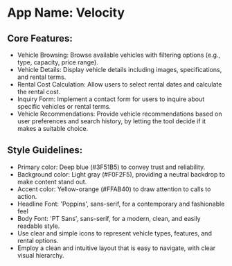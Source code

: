 # **App Name**: Velocity

## Core Features:

- Vehicle Browsing: Browse available vehicles with filtering options (e.g., type, capacity, price range).
- Vehicle Details: Display vehicle details including images, specifications, and rental terms.
- Rental Cost Calculation: Allow users to select rental dates and calculate the rental cost.
- Inquiry Form: Implement a contact form for users to inquire about specific vehicles or rental terms.
- Vehicle Recommendations: Provide vehicle recommendations based on user preferences and search history, by letting the tool decide if it makes a suitable choice.

## Style Guidelines:

- Primary color: Deep blue (#3F51B5) to convey trust and reliability.
- Background color: Light gray (#F0F2F5), providing a neutral backdrop to make content stand out.
- Accent color: Yellow-orange (#FFAB40) to draw attention to calls to action.
- Headline Font: 'Poppins', sans-serif, for a contemporary and fashionable feel
- Body Font: 'PT Sans', sans-serif, for a modern, clean, and easily readable style.
- Use clear and simple icons to represent vehicle types, features, and rental options.
- Employ a clean and intuitive layout that is easy to navigate, with clear visual hierarchy.